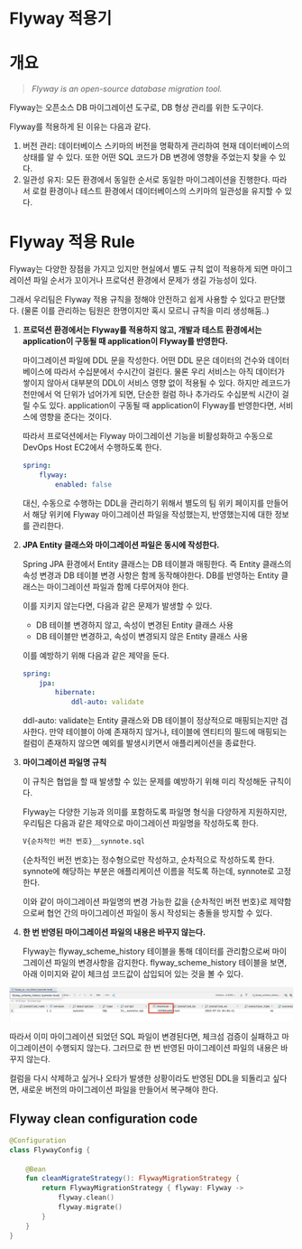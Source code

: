 # Flyway 적용기

# 개요

> *Flyway is an open-source database migration tool.*
>

Flyway는 오픈소스 DB 마이그레이션 도구로, DB 형상 관리를 위한 도구이다.

Flyway를 적용하게 된 이유는 다음과 같다.

1. 버전 관리: 데이터베이스 스키마의 버전을 명확하게 관리하여 현재 데이터베이스의 상태를 알 수 있다. 또한 어떤 SQL 코드가 DB 변경에 영향을 주었는지 찾을 수 있다.
2. 일관성 유지: 모든 환경에서 동일한 순서로 동일한 마이그레이션을 진행한다. 따라서 로컬 환경이나 테스트 환경에서 데이터베이스의 스키마의 일관성을 유지할 수 있다.

# Flyway 적용 Rule

Flyway는 다양한 장점을 가지고 있지만 현실에서 별도 규칙 없이 적용하게 되면 마이그레이션 파일 순서가 꼬이거나 프로덕션 환경에서 문제가 생길 가능성이 있다.

그래서 우리팀은 Flyway 적용 규칙을 정해야 안전하고 쉽게 사용할 수 있다고 판단했다. (물론 이를 관리하는 팀원은 한명이지만 혹시 모르니 규칙을 미리 생성해둠..)

1. **프로덕션 환경에서는 Flyway를 적용하지 않고, 개발과 테스트 환경에서는 application이 구동될 때 application이 Flyway를 반영한다.**

   마이그레이션 파일에 DDL 문을 작성한다. 어떤 DDL 문은 데이터의 건수와 데이터베이스에 따라서 수십분에서 수시간이 걸린다. 물론 우리 서비스는 아직 데이터가 쌓이지 않아서 대부분의 DDL이 서비스 영향 없이 적용될 수 있다. 하지만 레코드가 천만에서 억 단위가 넘어가게 되면, 단순한 컬럼 하나 추가라도 수십분씩 시간이 걸릴 수도 있다. application이 구동될 때 application이 Flyway를 반영한다면, 서비스에 영향을 준다는 것이다.

   따라서 프로덕션에서는 Flyway 마이그레이션 기능을 비활성화하고 수동으로 DevOps Host EC2에서 수행하도록 한다.

    ```yaml
    spring:
    	flyway:
    		enabled: false
    ```

   대신, 수동으로 수행하는 DDL을 관리하기 위해서 별도의 팀 위키 페이지를 만들어서 해당 위키에 Flyway 마이그레이션 파일을 작성했는지, 반영했는지에 대한 정보를 관리한다.

2. **JPA Entity 클래스와 마이그레이션 파일은 동시에 작성한다.**

   Spring JPA 환경에서 Entity 클래스는 DB 테이블과 매핑한다. 즉 Entity 클래스의 속성 변경과 DB 테이블 변경 사항은 함께 동작해야한다. DB를 반영하는 Entity 클래스는 마이그레이션 파일과 함께 다루어져야 한다.

   이를 지키지 않는다면, 다음과 같은 문제가 발생할 수 있다.

    - DB 테이블 변경하지 않고, 속성이 변경된 Entity 클래스 사용
    - DB 테이블만 변경하고, 속성이 변경되지 않은 Entity 클래스 사용

   이를 예방하기 위해 다음과 같은 제약을 둔다.

    ```yaml
    spring:
    	jpa:
    		hibernate:
    			ddl-auto: validate
    ```

   ddl-auto: validate는 Entity 클래스와 DB 테이블이 정상적으로 매핑되는지만 검사한다. 만약 테이블이 아예 존재하지 않거나, 테이블에 엔티티의 필드에 매핑되는 컬럼이 존재하지 않으면 예외를 발생시키면서 애플리케이션을 종료한다.


1. **마이그레이션 파일명 규칙**

   이 규칙은 협업을 할 때 발생할 수 있는 문제를 예방하기 위해 미리 작성해둔 규칙이다.

   Flyway는 다양한 기능과 의미를 포함하도록 파일명 형식을 다양하게 지원하지만, 우리팀은 다음과 같은 제약으로 마이그레이션 파일명을 작성하도록 한다.

    ```sql
    V{순차적인 버전 번호}__synnote.sql
    ```

   {순차적인 버전 번호}는 정수형으로만 작성하고, 순차적으로 작성하도록 한다. synnote에 해당하는 부분은 애플리케이션 이름을 적도록 하는데, synnote로 고정한다.

   이와 같이 마이그레이션 파일명의 변경 가능한 값을 {순차적인 버전 번호}로 제약함으로써 협언 간의 마이그레이션 파일이 동시 작성되는 충돌을 방지할 수 있다.

2. **한 번 반영된 마이그레이션 파일의 내용은 바꾸지 않는다.**

   Flyway는 flyway_scheme_history 테이블을 통해 데이터를 관리함으로써 마이그레이션 파일의 변경사항을 감지한다. flyway_scheme_history 테이블을 보면, 아래 이미지와 같이 체크섬 코드값이 삽입되어 있는 것을 볼 수 있다.

  ![Untitled](./images/1.png)

   따라서 이미 마이그레이션 되었던 SQL 파일이 변경된다면, 체크섬 검증이 실패하고 마이그레이션이 수행되지 않는다. 그러므로 한 번 반영된 마이그레이션 파일의 내용은 바꾸지 않는다.

   컬럼을 다시 삭제하고 싶거나 오타가 발생한 상황이라도 반영된 DDL을 되돌리고 싶다면, 새로운 버전의 마이그레이션 파일을 만들어서 복구해야 한다.


## Flyway clean configuration code

```kotlin
@Configuration
class FlywayConfig {

    @Bean
    fun cleanMigrateStrategy(): FlywayMigrationStrategy {
        return FlywayMigrationStrategy { flyway: Flyway ->
            flyway.clean()
            flyway.migrate()
        }
    }
}
```
